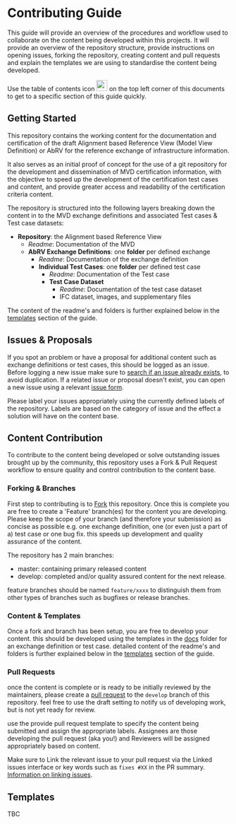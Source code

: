 # Contributing Guide
This guide will provide an overview of the procedures and workflow used to collaborate on the content being developed within this projects. It will provide an overview of the repository structure, provide instructions on opening issues, forking the repository, creating content and pull requests and explain the templates we are using to standardise the content being developed.

Use the table of contents icon <img src="../assets/images/table-of-contents.png" width="25" height="25" /> on the top left corner of this documents to get to a specific section of this guide quickly.

## Getting Started
This repository contains the working content for the documentation and certification of the draft Alignment based Reference View (Model View Definition) or AbRV for the reference exchange of infrastructure information.

It also serves as an initial proof of concept for the use of a git repository for the development and dissemination of MVD certification information, with the objective to speed up the development of the certification test cases and content, and provide greater access and readability of the certification criteria content.

The repository is structured into the following layers breaking down the content in to the MVD exchange definitions and associated Test cases & Test case datasets:

- **Repository**: the Alignment based Reference View
  - *Readme*: Documentation of the MVD
  - **AbRV Exchange Definitions**: one **folder** per defined exchange
    - *Readme*: Documentation of the exchange definition
    - **Individual Test Cases**: one **folder** per defined test case
      - *Readme*: Documentation of the Test case
      - **Test Case Dataset**
        - *Readme*: Documentation of the test case dataset
        - IFC dataset, images, and supplementary files

The content of the readme's and folders is further explained below in the [templates](#templates) section of the guide.

## Issues & Proposals
If you spot an problem or have a proposal for additional content such as exchange definitions or test cases, this should be logged as an issue. Before logging a new issue make sure to [search if an issue already exists](https://docs.github.com/en/github/searching-for-information-on-github/searching-on-github/searching-issues-and-pull-requests#search-by-the-title-body-or-comments), to avoid duplication. If a related issue or proposal doesn't exist, you can open a new issue using a relevant [issue form](https://github.com/bSI-InfraRoom/MVD-Infra-Test-Instructions/issues/new/choose).

Please label your issues appropriately using the currently defined labels of the repository. Labels are based on the category of issue and the effect a solution will have on the content base.

## Content Contribution
To contribute to the content being developed or solve outstanding issues brought up by the community, this repository uses a Fork & Pull Request workflow to ensure quality and control contribution to the content base.

### Forking & Branches
First step to contributing is to [Fork](https://help.github.com/en/github/collaborating-with-issues-and-pull-requests/working-with-forks) this repository. Once this is complete you are free to create a 'Feature' branch(es) for the content you are developing. Please keep the scope of your branch (and therefore your submission) as concise as possible e.g. one exchange definition, one (or even just a part of a) test case or one bug fix. this speeds up development and quality assurance of the content.

The repository has 2 main branches:
- master: containing primary released content
- develop: completed and/or quality assured content for the next release.

feature branches should be named `feature/xxxx` to distinguish them from other types of branches such as bugfixes or release branches.

### Content & Templates
Once a fork and branch has been setup, you are free to develop your content. this should be developed using the templates in the [docs](./) folder for an exchange definition or test case. detailed content of the readme's and folders is further explained below in the [templates](#templates) section of the guide.

### Pull Requests
once the content is complete or is ready to be initially reviewed by the maintainers, please create a [pull request](https://help.github.com/en/github/collaborating-with-issues-and-pull-requests/creating-a-pull-request-from-a-fork) to the `develop` branch of this repository. feel free to use the draft setting to notify us of developing work, but is not yet ready for review.

use the provide pull request template to specify the content being submitted and assign the appropriate labels. Assignees are those developing the pull request (aka you!) and Reviewers will be assigned appropriately based on content.

Make sure to Link the relevant issue to your pull request via the Linked issues interface or key words such as `fixes #XX` in the PR summary. [Information on linking issues](https://docs.github.com/en/issues/tracking-your-work-with-issues/linking-a-pull-request-to-an-issue).


## Templates

TBC